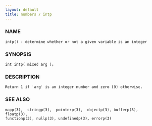 ```yaml
---
layout: default
title: numbers / intp
---
```


### NAME

    intp() - determine whether or not a given variable is an integer


### SYNOPSIS

    int intp( mixed arg );


### DESCRIPTION

    Return 1 if 'arg' is an integer number and zero (0) otherwise.


### SEE ALSO

    mapp(3),  stringp(3),  pointerp(3),  objectp(3), bufferp(3), floatp(3),
    functionp(3), nullp(3), undefinedp(3), errorp(3)
